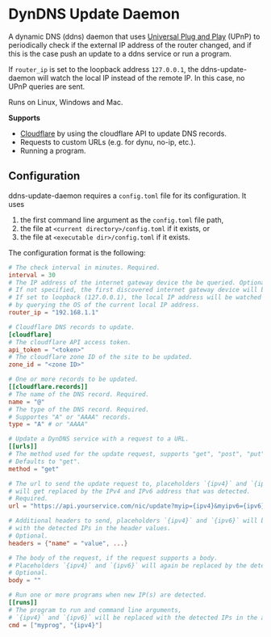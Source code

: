 # DynDNS Update Daemon

A dynamic DNS (ddns) daemon that uses [Universal Plug and
Play](https://en.wikipedia.org/wiki/Universal_Plug_and_Play) (UPnP) to periodically check
if the external IP address of the router changed, and if this is the case push an update
to a ddns service or run a program.

If `router_ip` is set to the loopback address `127.0.0.1`, the ddns-update-daemon will
watch the local IP instead of the remote IP. In this case, no UPnP queries are sent.

Runs on Linux, Windows and Mac.

**Supports**
- [Cloudflare](https://www.cloudflare.com/) by using the cloudflare API to update DNS records.
- Requests to custom URLs (e.g. for dynu, no-ip, etc.).
- Running a program.

## Configuration

ddns-update-daemon requires a `config.toml` file for its configuration.
It uses
1. the first command line argument as the `config.toml` file path,
2. the file at `<current directory>/config.toml` if it exists, or
3. the file at `<executable dir>/config.toml` if it exists.

The configuration format is the following:
```toml
# The check interval in minutes. Required.
interval = 30
# The IP address of the internet gateway device the be queried. Optional.
# If not specified, the first discovered internet gateway device will be used.
# If set to loopback (127.0.0.1), the local IP address will be watched
# by querying the OS of the current local IP address.
router_ip = "192.168.1.1"

# Cloudflare DNS records to update.
[cloudflare]
# The cloudflare API access token.
api_token = "<token>"
# The cloudflare zone ID of the site to be updated.
zone_id = "<zone ID>"

# One or more records to be updated.
[[cloudflare.records]]
# The name of the DNS record. Required.
name = "@"
# The type of the DNS record. Required.
# Supportes "A" or "AAAA" records.
type = "A" # or "AAAA"

# Update a DynDNS service with a request to a URL.
[[urls]]
# The method used for the update request, supports "get", "post", "put", "patch", ...
# Defaults to "get".
method = "get"

# The url to send the update request to, placeholders `{ipv4}` and `{ipv6}`
# will get replaced by the IPv4 and IPv6 address that was detected.
# Required.
url = "https://api.yourservice.com/nic/update?myip={ipv4}&myipv6={ipv6}"

# Additional headers to send, placeholders `{ipv4}` and `{ipv6}` will be replaced
# with the detected IPs in the header values.
# Optional.
headers = {"name" = "value", ...}

# The body of the request, if the request supports a body.
# Placeholders `{ipv4}` and `{ipv6}` will again be replaced by the detected IPs.
# Optional.
body = ""

# Run one or more programs when new IP(s) are detected.
[[runs]]
# The program to run and command line arguments,
# `{ipv4}` and `{ipv6}` will be replaced with the detected IPs in the arguments.
cmd = ["myprog", "{ipv4}"]
```
